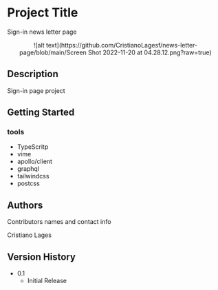 # Project Title

Sign-in news letter page

<div align="center"> 
  ![alt text](https://github.com/CristianoLagesf/news-letter-page/blob/main/Screen Shot 2022-11-20 at 04.28.12.png?raw=true)
</div>

## Description

Sign-in page project 

## Getting Started

### tools

* TypeScritp
* vime
* apollo/client
* graphql
* tailwindcss
* postcss


## Authors

Contributors names and contact info

Cristiano Lages

## Version History


* 0.1
    * Initial Release

